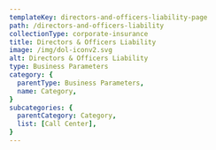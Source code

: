 ```yaml
---
templateKey: directors-and-officers-liability-page
path: /directors-and-officers-liability
collectionType: corporate-insurance
title: Directors & Officers Liability
image: /img/dol-iconv2.svg
alt: Directors & Officers Liability
type: Business Parameters
category: {
  parentType: Business Parameters,
  name: Category,
}
subcategories: {
  parentCategory: Category,
  list: [Call Center],
}
---
```

